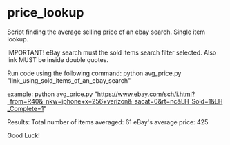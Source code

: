 # price_lookup
Script finding the average selling price of an ebay search. Single item lookup.

IMPORTANT! eBay search must the sold items search filter selected. Also link MUST be inside double quotes. 

Run code using the following command:
python avg_price.py "link_using_sold_items_of_an_ebay_search"

example:
python avg_price.py "https://www.ebay.com/sch/i.html?_from=R40&_nkw=iphone+x+256+verizon&_sacat=0&rt=nc&LH_Sold=1&LH_Complete=1"

Results:
Total number of items averaged: 61
eBay's average price:  425

Good Luck!
